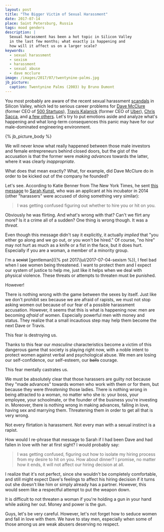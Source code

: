 ```yaml
---
layout: post
title: "The Bigger Victim of Sexual Harassment"
date: 2017-07-14
place: Saint Petersburg, Russia
tags: mood genders
description: |
  Sexual harassment has been a hot topic in Silicon Valley
  in the last few months; what exactly is happening and
  how will it affect us on a larger scale?
keywords:
  - sexual harassment
  - sexism
  - harassment
  - sexual abuse
  - dave mcclure
image: /images/2017/07/twentynine-palms.jpg
jb_picture:
  caption: Twentynine Palms (2003) by Bruno Dumont
---
```


You most probably are aware of the recent sexual harassment
[scandals](https://www.nytimes.com/2017/06/30/technology/women-entrepreneurs-speak-out-sexual-harassment.html?_r=0)
in Silicon Valley, which led to serious career problems for
[Dave McClure](https://500hats.com/im-a-creep-i-m-sorry-d2c13e996ea0) (former CEO of [500 Startups](https://500.co/)),
[Travis Kalanick](https://www.nytimes.com/2017/02/19/business/uber-sexual-harassment-investigation.html) (former CEO of [Uber](http://www.uber.com)),
[Chris Sacca](https://medium.com/@sacca/i-have-more-work-to-do-c775c5d56ca1),
and
[a few others](https://www.usatoday.com/story/tech/news/2017/06/30/venture-capital-sexual-harassment-scandal/103336512/).
Let's try to put emotions aside and analyze what's happening
and what long-term consequences this panic may have for our
male-dominated engineering environment.

<!--more-->

{% jb_picture_body %}

We will never know what really happened between those male investors and
female entrepreneurs behind closed doors, but the gist of the accusation
is that the former were _making advances_ towards the latter,
where it was clearly _inappropriate_.

What does that mean exactly? What, for example, did Dave McClure do in order
to be kicked out of the company he founded?

Let's see. According to Katie Benner from The New York Times,
he sent [this message](https://www.nytimes.com/2017/06/30/technology/women-entrepreneurs-speak-out-sexual-harassment.html)
to [Sarah Kunst](https://twitter.com/sarahkunst),
who was an applicant at his incubator in 2014 (other "harassers" were accused of
doing something very similar):

> I was getting confused figuring out whether to hire you or hit on you.

Obviously he was flirting. And what's wrong with that? Can't we flirt any more?
Is it a crime all of a sudden? One thing is wrong though. It was a _threat_.

Even though this message didn't say it explicitly, it actually _implied_
that "you either go along and we go out, or you won't be hired." Of course,
"no hire" may not hurt as much as a knife or a fist in the face, but it
does hurt. Especially if you are a woman, a member of a minority group.

I'm a <del>sexist</del> [gentleman]({% pst 2017/jul/2017-07-04-sexism %}),
I feel bad when I see women being threatened. I want to protect them
and I expect our system of justice to help me, just
like it helps when we deal with physical violence.
These threats or attempts to threaten must be punished.

However!

There is nothing wrong with the game between the sexes by itself. Just
like we don't prohibit sex because we are afraid of rapists, we must not
stop asking women out because of our fear of a possible harassment accusation.
However, it seems that this is what is happening now: men are becoming _afraid_ of women.
Especially powerful men with money and status. They realize
that a small incautious step may help them become the next Dave or Travis.

This fear is destroying us.

Thanks to this fear our _masculine_ characteristics become a victim of this dangerous game
that society is playing right now, with a noble intent to protect women against
verbal and psychological abuse. We men are losing our self-confidence,
our self-esteem, our <del>balls</del> courage.

This fear mentally castrates us.

We must be absolutely clear that those harassers are guilty not because
they "made advances" towards women who work with them or for them, but because
they were _threatening_ those ladies. There is nothing wrong in being
attracted to a woman, no matter who she is: your boss, your employee, your
schoolmate, or the founder of the business you're investing in. Moreover,
there is nothing wrong in making advances, falling in love, having sex
and marrying them. Threatening them in order to get all that is very wrong.

Not every flirtation is harassment. Not every man with a sexual
instinct is a rapist.

How would I re-phrase that message to Sarah if I had been Dave and had fallen
in love with her at first sight? I would probably say:

> I was getting confused, figuring out how to isolate my hiring process
from my desire to hit on you. How about dinner? I promise,
no matter how it ends, it will not affect our hiring decision at all.

I realize that it's not perfect, since she wouldn't be completely
comfortable, and still might expect Dave's feelings to affect his hiring decision
if it turns out she doesn't like him or simply already has a partner. However,
this would seem like a respectful attempt to put the weapon down.

It is difficult to not threaten a woman if you're holding a gun in your hand
while asking her out. Money and power is the gun.

Guys, let's be very careful. However, let's not forget how to seduce women
and fall in love with them. We have to stay men, especially when
some of those among us are weak abusers deserving no respect.
